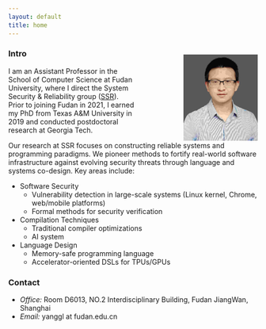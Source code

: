 ```yaml
---
layout: default
title: home
---
```



<img width="150px"  style="float:right; margin-left:100px;margin-top:20px;" src="./pictures/self.jpg">

### Intro

I am an Assistant Professor in the School of Computer Science at Fudan University, where I direct the System Security & Reliability group ([SSR](https://gitee.com/fudan-csr)). Prior to joining Fudan in 2021, I earned my PhD from Texas A&M University in 2019 and conducted postdoctoral research at Georgia Tech.

Our research at SSR focuses on constructing reliable systems and programming paradigms. We pioneer methods to fortify real-world software infrastructure against evolving security threats through language and systems co-design. Key areas include:

- Software Security
   - Vulnerability detection in large-scale systems (Linux kernel, Chrome, web/mobile platforms)
   - Formal methods for security verification
- Compilation Techniques
   - Traditional compiler optimizations
   - AI system
- Language Design
   - Memory-safe programming language
   - Accelerator-oriented DSLs for TPUs/GPUs

### Contact

- <em>Office:</em> Room D6013, NO.2 Interdisciplinary Building, Fudan JiangWan, Shanghai
- <em>Email:</em> yanggl at fudan.edu.cn



